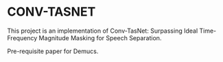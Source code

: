 CONV-TASNET
===========

This project is an implementation of Conv-TasNet: Surpassing Ideal Time-Frequency Magnitude Masking for Speech Separation.

Pre-requisite paper for Demucs.